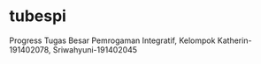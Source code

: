 # tubespi
Progress Tugas Besar Pemrogaman Integratif, Kelompok Katherin-191402078, Sriwahyuni-191402045
